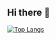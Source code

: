 ## Hi there 👋

[![Top Langs](https://github-readme-stats-tau-eight-76.vercel.app/api/top-langs/?username=Francisco-Gabriel-Ruiz-Ruiz)](https://github.com/anuraghazra/github-readme-stats)
